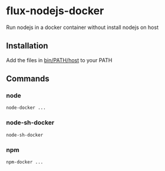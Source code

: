 # flux-nodejs-docker

Run nodejs in a docker container without install nodejs on host

## Installation

Add the files in [bin/PATH/host](bin/PATH/host) to your PATH

## Commands

### node

```shell
node-docker ...
```

### node-sh-docker

```shell
node-sh-docker
```

### npm

```shell
npm-docker ...
```
